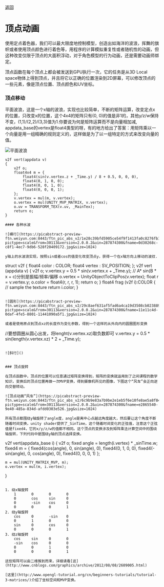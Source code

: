 [返回](index.md)

# 顶点动画

使用定点着色器，我们可以最大限度地控制模型，创造出如海洋的波浪，挥舞的旗帜或者使用顶点颜色进行着色等，用程序的计算模拟重复性或者随机性的动画，但这种改变仅限于顶点的大面积浮动，对于角色模型的行为动画，还是需要动画师绑定。

顶点函数在每个顶点上都会被发送到GPU执行一次，它的任务是从3D Local space物体上得到顶点，并且将它以正确的位置渲染到2D屏幕，可以修改顶点的一些元素，像是顶点位置、顶点颜色和UV坐标。

### 顶点移动

平面波浪，这是一个x轴的波浪，实现也比较简单，不断的矩阵运算，改变定点x的位置，只改变x的位置，这个4x4的矩阵只有(0, 0)的值是非1的，其他y/z/w保持不变，(1,1)/(2,2)/(3,3)值为1.你要说为何是矩阵运算而不是向量相加减, appdata_base的vertex是float4类型的呀，有的地方给出了答案：用矩阵乘以一个向量是用一组精确的规则定义的，这样做是为了以一组特定的方式来改变向量的值。

![平面波浪](https://picabstract-preview-ftn.weiyun.com:8443/ftn_pic_abs_v2/b98e3a9b77dd98e8c9d3033278afe4de92e3c9948bd5619b6d8dbd907f2bce7b3264d6cead4fdd88b76ea14bf6856ac9?pictype=scale&from=30113&version=2.0.0.2&uin=287874300&fname=991f03b2-12d8-4364-aa28-d6691e18616f.jpg&size=1024)

```
v2f vert(appdata v)
{
	v2f o;
	float4x4 m = {
		float4(sin(v.vertex.z + _Time.y) / 8 + 0.5, 0, 0, 0),
		float4(0, 1, 0, 0);
		float4(0, 0, 1, 0);
		float4(0, 0, 0, 1);
	};
	v.vertex = mul(m, v.vertex);
	o.vertex = mul(UNITY_MVP_MATRIX, v.vertex);
	o.uv = TRANSFORM_TEX(v.uv, _MainTex);
	return o;
}

#### 各种水波

![横行](https://picabstract-preview-ftn.weiyun.com:8443/ftn_pic_abs_v2/1e28c39bfd5905ce54f9f1413fa0c8276fb1238d8876380338f31900ecc3618d1e601f63cc88196b14d5139895a24406?pictype=scale&from=30113&version=2.0.0.2&uin=287874300&fname=0d30268c-c8f1-4ec7-9db6-528f20409172.jpg&size=1024)

y轴上的水波浪实现，按照sin或者cos的值变化改变顶点y，获得一个在x轴方向上移动的波纹.

```
struct v2f
{
    float4 color : COLOR;
    float4 vertex : SV_POSITION;
};
v2f vert (appdata v)
{
    v2f o;
    v.vertex.y = 0.5 * sin(v.vertex.x + _Time.y); // A* sin(B * x + c)分别是振幅/频率/偏移
    o.vertex = UnityObjectToClipPos(v.vertex);
    float r = v.vertex.y;
    o.color = float4(r, r, r, 1);
    return o;
}
float4 frag (v2f i):COLOR
{
    // sample the texture
    return i.color;
}
```

![圆形](https://picabstract-preview-ftn.weiyun.com:8443/ftn_pic_abs_v2/29c8aef631af5fad6a4ca19d3508cb023889eb25f2557b20e5d278e28a2a75739edf93a422a4d932f30c0619b4b542a4?pictype=scale&from=30113&version=2.0.0.2&uin=287874300&fname=11e11c4d-0daf-4fe5-8801-11441090a5f1.jpg&size=1024)

或者是使用原点到顶点xz的长度作为变化参数，得到一个这样的从外向内的圆圈图形变换
```
//要想圆圈从圆心出发，将lenght(v.vertex.xz)取负数即可
v.vertex.y = 0.5 * sin(length(v.vertex.xz) * 2 + _Time.y);
```

![斜行]()


### 顶点旋转

在顶点函数中，顶点的位置可以任意通过矩阵变换得到，矩阵的变换就运用到了之间课程的数学知识，变换后的顶点位置再做一次MVP变换，得到摄像机所见的图像，下图这个“风车”会正向逆向交替转动。

![顶点动画“风车”](https://picabstract-preview-ftn.weiyun.com:8443/ftn_pic_abs_v2/6c9b9e83a7b9be2e1eb5f6e10fe8ae5a8f8455fcddd1ca563667e18a0afb17ddee92f2d59094c28ae405f2b65b44f88f?pictype=scale&from=30113&version=2.0.0.2&uin=287874300&fname=e2865540-9e40-485a-834d-afdd0303e526.jpg&size=1024)

所有顶点都围绕y轴旋转了angle度，angle是离中心点越远角度越大，然后要让这个角度不断随着时间变换，unity shader提供了_SinTime，这个随着时间变化的正弦值，注意这个正弦值是fixed4，它的x/y/z/w的值都不相同。这个顶点的变换涉及到矩阵乘法计算空间中的围绕轴旋转，下列代码中是围绕y轴的顶点选择变换。  

```
v2f vert(appdata_base i)
{
	v2f o;
	fixed angle = length(i.vertex) * _sinTime.w;
	fixed4 m = {
		fixed4(cos(angle), 0, sin(angle), 0),
		fixed4(0, 1, 0, 0),
		fixed4(-sin(angle), 0, cos(angle), 0),
		fixed4(0, 0, 0, 1)
	};

	m = mul(UNITY_MATRIX_MVP, m);
	o.vertex = mul(m, i.vertex);
}
```

1. 绕x轴旋转
	1		0		0		0
	0	  	cos		sin 	0
	0	    -sin 	cos 	0
	0		0		0		1
2. 绕y轴旋转
	cos		0		-sin 	0
	0		1		0		0
	sin 	0		cos		0
	0		0		0		1
3. 绕z轴旋转
	cos		sin 	0 		0
	-sin 	cos		0		0
	0		0		1		0
	0		0		0		1

这些矩阵可以由二维推到而来，详细请看[这](http://www.cnblogs.com/graphics/archive/2012/08/08/2609005.html)

[这里](http://www.opengl-tutorial.org/cn/beginners-tutorials/tutorial-3-matrices/)介绍了坐标空间和MVP变换。